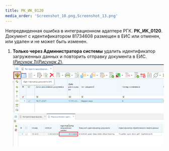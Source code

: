 ```yaml
---
title: РК_ИК_0120
media_order: 'Screenshot_10.png,Screenshot_13.png'
---
```


Непредвиденная ошибка в интеграционном адаптере РГК. **РК_ИК_0120**. Документ с идентификатором 81734608 размещен в ЕИС или отменен, или удален и не может быть изменен.

1. **Только через Администратора системы** удалить идентификатор загруженных данных и повторить отправку документа в ЕИС. [(*Рисунок 1*)](#ris-1)[(*Рисунок 2*)](#ris-2).
![Рисунок 1.](Screenshot_10.png?id=ris-1)
![Рисунок 2.](Screenshot_13.png?id=ris-1)